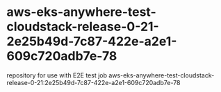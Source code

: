 # aws-eks-anywhere-test-cloudstack-release-0-21-2e25b49d-7c87-422e-a2e1-609c720adb7e-78
repository for use with E2E test job aws-eks-anywhere-test-cloudstack-release-0-21:2e25b49d-7c87-422e-a2e1-609c720adb7e-78
